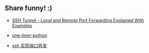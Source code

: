 ## Share funny! :)

- [SSH Tunnel - Local and Remote Port Forwarding Explained With Examples](SSH-Tunnel-Local-and-Remote-Port-Forwarding-Explained-With-Examples)

- [one-liner-python](one-liner-python)

- [ssh 实现端口转发](ssh-实现端口转发)
